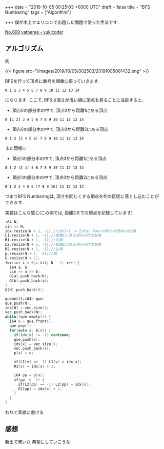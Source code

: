 
+++
date = "2019-10-05 00:25:03 +0000 UTC"
draft = false
title = "BFS Numbering"
tags = ["Algorithm"]

+++
僕が木上クエリコンで出題した問題で使った手法です.

[No.899 γatheree - yukicoder](https://yukicoder.me/problems/no/899)

## アルゴリズム

例

{{< figure src="/images/2019/10/05/002503/20191005001432.png"  >}}

BFSを行って頂点に番号を順番に振っていきます.

```
0 1 2 3 4 5 6 7 8 9 10 11 12 13 14
```


になります. ここで, BFSは深さが浅い順に頂点を見ることに注目すると,

<ul>
<li>頂点0の部分木の中で, 頂点0から距離1にある頂点</li>
</ul>


```
0 [1 2] 3 4 5 6 7 8 9 10 11 12 13 14
```


<ul>
<li>頂点0の部分木の中で, 頂点0から距離2にある頂点</li>
</ul>


```
0 1 2 [3 4 5 6] 7 8 9 10 11 12 13 14
```


また同様に

<ul>
<li>頂点1の部分木の中で, 頂点0から距離1にある頂点</li>
</ul>


```
0 1 2 [3 4] 5 6 7 8 9 10 11 12 13 14
```


<ul>
<li>頂点1の部分木の中で, 頂点0から距離2にある頂点</li>
</ul>


```
0 1 2 3 4 5 6 [7 8 9 10] 11 12 13 14
```


つまりBFS Numberingは, 深さを同じくする頂点を列の区間に落とし込むことができます.

実装はこんな感じ(この例では, 距離2までの頂点を記録しています)

```cpp
i64 N;
cin >> N;
idx.resize(N + 1, -1);//idx[v] := Euler Tourの列での頂点vの位置
L1.resize(N + 1, -1);//距離1にある頂点の列の左端
R1.resize(N + 1, -1);//右端
L2.resize(N + 1, -1);//距離2にある頂点の列の左端
R2.resize(N + 1, -1);//右端
p.resize(N + 1, -1);//親
G.resize(N + 1);
for(int i = 0;i &lt; N - 1; i++) {
  i64 a, b;
  cin >> a >> b;
  G[a].push_back(b);
  G[b].push_back(a);
}
G[N].push_back(0);

queue&lt;i64> que;
que.push(N);
idx[N] = vec.size();
vec.push_back(N);
while(!que.empty()) {
  i64 v = que.front();
  que.pop();
  for(auto x: G[v]) {
    if(idx[x] != -1) continue;
    que.push(x);
    idx[x] = vec.size();
    vec.push_back(x);
    p[x] = v;

    if(L1[v] == -1) L1[v] = idx[x];
    R1[v] = idx[x] + 1;

    i64 pp = p[v];
    if(pp != -1) {
      if(L2[pp] == -1) L2[pp] = idx[x];
      R2[pp] = idx[x] + 1;
    }
  }
}

```


わりと素直に書ける

## 感想

新出で驚いた 典型にしていこうな


